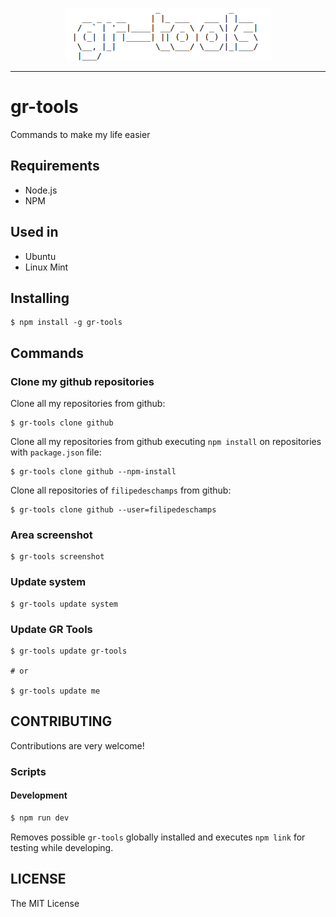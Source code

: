 <p align="center">
  <img src="./assets/logo.png" />
</p>

---

# gr-tools

Commands to make my life easier

## Requirements

* Node.js
* NPM

## Used in

* Ubuntu
* Linux Mint

## Installing

```
$ npm install -g gr-tools
```

## Commands

### Clone my github repositories

Clone all my repositories from github:

```
$ gr-tools clone github
```

Clone all my repositories from github executing `npm install` on repositories with `package.json` file:

```
$ gr-tools clone github --npm-install
```

Clone all repositories of `filipedeschamps` from github:

```
$ gr-tools clone github --user=filipedeschamps
```

### Area screenshot

```
$ gr-tools screenshot
```

### Update system

```
$ gr-tools update system
```

### Update GR Tools

```
$ gr-tools update gr-tools

# or

$ gr-tools update me
```

## CONTRIBUTING

Contributions are very welcome!

### Scripts

#### Development

```bash
$ npm run dev
```

Removes possible `gr-tools` globally installed and executes `npm link` for testing while developing.

## LICENSE

The MIT License
